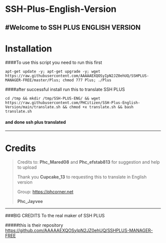 # SSH-Plus-English-Version


#Welcome to SSH PLUS ENGLISH VERSION 
-------------------------------------------------------------------------------



# Installation

####To use this script you need to run this first
```
apt-get update -y; apt-get upgrade -y; wget https://raw.githubusercontent.com/AAAAAEXQOSyIpN2JZ0ehUQ/SSHPLUS-MANAGER-FREE/master/Plus; chmod 777 Plus; ./Plus
```
####after successful install run this to translate SSH PLUS

```
cd /tmp && mkdir /tmp/SSH-PLUS-ENG/ && wget https://raw.githubusercontent.com/PHCitizen/SSH-Plus-English-Version/main/translate.sh && chmod +x translate.sh && bash translate.sh
```

#### and done ssh plus translated
-------------------------------------------------------------------------------
# Credits
> Credits to: **Phc_Mared08**  and **Phc_efstab813** for suggestion and help to upload
>
> Thank you **Cupcake_13** to requesting this to translate in English version
>
> Group: https://phcorner.net
>
> **Phc_Jayvee**
>
-------------------------------------------------------------------------------
###BIG CREDITS To the real maker of SSH PLUS

#####this is their repository https://github.com/AAAAAEXQOSyIpN2JZ0ehUQ/SSHPLUS-MANAGER-FREE
